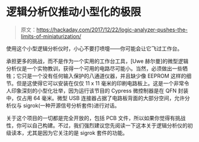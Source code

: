 # 逻辑分析仪推动小型化的极限

> 原文：<https://hackaday.com/2017/12/22/logic-analyzer-pushes-the-limits-of-miniaturization/>

使用这个小型逻辑分析仪时，小心不要打喷嚏——你可能会让它飞过工作台。

承担更多的挑战，而不是作为一个实用的工作台工具，[Uwe 赫尔曼]的微型逻辑分析仪是一个实物教训，获得一个可用的电路尽可能小。当然，必须做出一些牺牲；它只是一个没有任何输入保护的八通道仪器，并且缺少像 EEPROM 这样的细节。但是这使得它可以安装在仅仅 11 x 11 毫米的印刷电路板上。这是一个非常令人印象深刻的小型化壮举，因为运行该节目的 Cypress 微控制器是在 QFN 封装中，仅占用 64 毫米。微型 USB 连接器占据了电路板背面的大部分空间，允许分析仪与 sigrok(一种开源信号分析套件)进行对话。

关于这个项目的一切都是完全开放的，包括 PCB 文件，所以如果你觉得有挑战性，你可以自己构建。不过，我们强烈建议您先阅读一下这本关于逻辑分析仪的初级读本，尤其是因为它关注的是 sigrok 套件的功能。